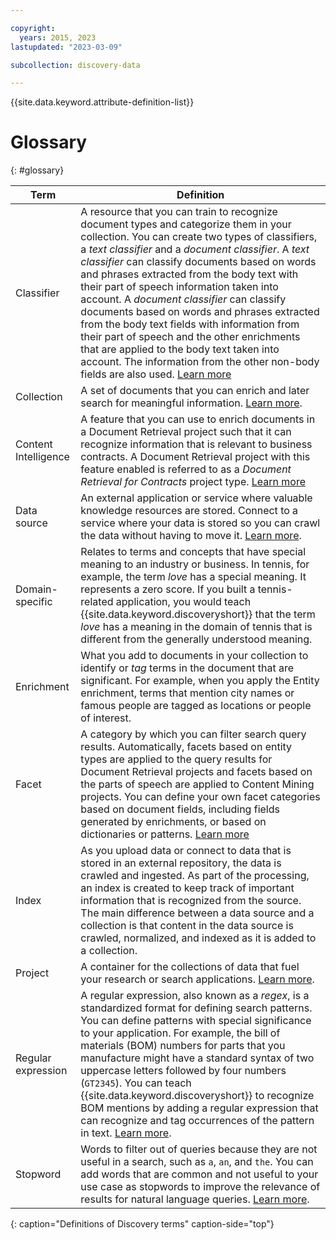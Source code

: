 ```yaml
---

copyright:
  years: 2015, 2023
lastupdated: "2023-03-09"

subcollection: discovery-data

---
```


{{site.data.keyword.attribute-definition-list}}

# Glossary
{: #glossary}

| Term | Definition |
|------|------------|
| Classifier | A resource that you can train to recognize document types and categorize them in your collection. You can create two types of classifiers, a *text classifier* and a *document classifier*. A *text classifier* can classify documents based on words and phrases extracted from the body text with their part of speech information taken into account. A *document classifier* can classify documents based on words and phrases extracted from the body text fields with information from their part of speech and the other enrichments that are applied to the body text taken into account. The information from the other non-body fields are also used. [Learn more](/docs/discovery-data?topic=discovery-data-cm-doc-classifier) |
| Collection | A set of documents that you can enrich and later search for meaningful information. [Learn more](/docs/discovery-data?topic=discovery-data-collections). |
| Content Intelligence | A feature that you can use to enrich documents in a Document Retrieval project such that it can recognize information that is relevant to business contracts. A Document Retrieval project with this feature enabled is referred to as a *Document Retrieval for Contracts* project type. [Learn more](/docs/discovery-data?topic=discovery-data-projects#doc-retrieval-contracts) |
| Data source | An external application or service where valuable knowledge resources are stored. Connect to a service where your data is stored so you can crawl the data without having to move it. [Learn more](/docs/discovery-data?topic=discovery-data-collections). |
| Domain-specific | Relates to terms and concepts that have special meaning to an industry or business. In tennis, for example, the term *love* has a special meaning. It represents a zero score. If you built a tennis-related application, you would teach {{site.data.keyword.discoveryshort}} that the term *love* has a meaning in the domain of tennis that is different from the generally understood meaning. |
| Enrichment | What you add to documents in your collection to identify or *tag* terms in the document that are significant. For example, when you apply the Entity enrichment, terms that mention city names or famous people are tagged as locations or people of interest. |
| Facet | A category by which you can filter search query results. Automatically, facets based on entity types are applied to the query results for Document Retrieval projects and facets based on the parts of speech are applied to Content Mining projects. You can define your own facet categories based on document fields, including fields generated by enrichments, or based on dictionaries or patterns. [Learn more](/docs/discovery-data?topic=discovery-data-facets) |
| Index | As you upload data or connect to data that is stored in an external repository, the data is crawled and ingested. As part of the processing, an index is created to keep track of important information that is recognized from the source. The main difference between a data source and a collection is that content in the data source is crawled, normalized, and indexed as it is added to a collection. |
| Project | A container for the collections of data that fuel your research or search applications. [Learn more](/docs/discovery-data?topic=discovery-data-projects). |
| Regular expression | A regular expression, also known as a *regex*, is a standardized format for defining search patterns. You can define patterns with special significance to your application. For example, the bill of materials (BOM) numbers for parts that you manufacture might have a standard syntax of two uppercase letters followed by four numbers (`GT2345`). You can teach {{site.data.keyword.discoveryshort}} to recognize BOM mentions by adding a regular expression that can recognize and tag occurrences of the pattern in text. [Learn more](/docs/discovery-data?topic=discovery-data-domain-regex). |
| Stopword | Words to filter out of queries because they are not useful in a search, such as `a`, `an`, and `the`. You can add words that are common and not useful to your use case as stopwords to improve the relevance of results for natural language queries. [Learn more](/docs/discovery-data?topic=discovery-data-search-settings#stopwords). |
{: caption="Definitions of Discovery terms" caption-side="top"}

